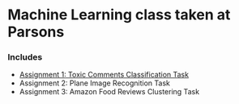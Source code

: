 # Machine Learning class taken at Parsons
### Includes
* [Assignment 1: Toxic Comments Classification Task](https://github.com/isabelstoddart/machine-learning/tree/main/assignment1)
* Assignment 2: Plane Image Recognition Task
* Assignment 3: Amazon Food Reviews Clustering Task
